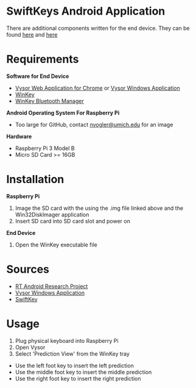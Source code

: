 SwiftKeys Android Application
=======================
There are additional components written for the end device. They can be found [here](https://github.com/brandonsherbel/FootkeysTrayApp/tree/master/SwiftKeysWindowsCSharp/bin/Release) and [here](https://github.com/mausilio/SwiftFootKeysWindowsApp)

Requirements
============
__Software for End Device__<br>
* [Vysor Web Application for Chrome](https://chrome.google.com/webstore/detail/vysor/gidgenkbbabolejbgbpnhbimgjbffefm?hl=en-US) or [Vysor Windows Application](https://www.vysor.io)<br>
* [WinKey](https://github.com/brandonsherbel/FootkeysTrayApp/tree/master/SwiftKeysWindowsCSharp/bin/Release)
* [WinKey Bluetooth Manager](https://github.com/mausilio/SwiftFootKeysWindowsApp)

__Android Operating System For Raspberry Pi__<br>
* Too large for GitHub, contact nvogler@umich.edu for an image

__Hardware__<br>
* Raspberry Pi 3 Model B
* Micro SD Card >= 16GB

Installation
============
__Raspberry Pi__
1) Image the SD card with the using the .img file linked above and the Win32DiskImager application
2) Insert SD card into SD card slot and power on

__End Device__
1) Open the WinKey executable file

Sources
=======
* [RT Android Research Project](https://rtandroid.embedded.rwth-aachen.de/downloads/raspberry-pi/)
* [Vysor Windows Application](https://www.vysor.io)
* [SwiftKey](https://swiftkey.com/en)

Usage
=====
1) Plug physical keyboard into Raspberry Pi
2) Open Vysor
3) Select 'Prediction View' from the WinKey tray
- Use the left foot key to insert the left prediction
- Use the middle foot key to insert the middle prediction
- Use the right foot key to insert the right prediction
